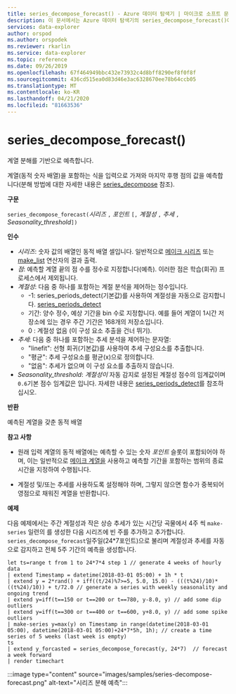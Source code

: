 ```yaml
---
title: series_decompose_forecast() - Azure 데이터 탐색기 | 마이크로 소프트 문서
description: 이 문서에서는 Azure 데이터 탐색기의 series_decompose_forecast()에 대해 설명합니다.
services: data-explorer
author: orspod
ms.author: orspodek
ms.reviewer: rkarlin
ms.service: data-explorer
ms.topic: reference
ms.date: 09/26/2019
ms.openlocfilehash: 67f464949bbc432e73932c4d8bff8290ef8f0f8f
ms.sourcegitcommit: 436cd515ea0d83d46e3ac6328670ee78b64ccb05
ms.translationtype: MT
ms.contentlocale: ko-KR
ms.lasthandoff: 04/21/2020
ms.locfileid: "81663536"
---
```

# <a name="series_decompose_forecast"></a>series_decompose_forecast()

계열 분해를 기반으로 예측합니다.

계열(동적 숫자 배열)을 포함하는 식을 입력으로 가져와 마지막 후행 점의 값을 예측합니다(분해 방법에 대한 자세한 내용은 [series_decompose](series-decomposefunction.md) 참조).
 
**구문**

`series_decompose_forecast(`*시리즈* `,` *포인트* `[,` *계절성* `,` *추세* `,` *Seasonality_threshold*`])`

**인수**

* *시리즈*: 숫자 값의 배열인 동적 배열 셀입니다. 일반적으로 [메이크 시리즈](make-seriesoperator.md) 또는 [make_list](makelist-aggfunction.md) 연산자의 결과 출력.
* *점*: 예측할 계열 끝의 점 수를 정수로 지정합니다(예측). 이러한 점은 학습(회귀) 프로세스에서 제외됩니다.
* *계절성*: 다음 중 하나를 포함하는 계절 분석을 제어하는 정수입니다.
    * -1: series_periods_detect(기본값)를 사용하여 계절성을 자동으로 감지합니다. [series_periods_detect](series-periods-detectfunction.md) 
    * 기간: 양수 정수, 예상 기간을 bin 수로 지정합니다. 예를 들어 계열이 1시간 저장소에 있는 경우 주간 기간은 168개의 저장소입니다.
    * 0 : 계절성 없음 (이 구성 요소 추출을 건너 뛰기).   
* *추세*: 다음 중 하나를 포함하는 추세 분석을 제어하는 문자열:
    * "linefit": 선형 회귀(기본값)를 사용하여 추세 구성요소를 추출합니다.    
    * "평균": 추세 구성요소를 평균(x)으로 정의합니다.
    * "없음": 추세가 없으며 이 구성 요소를 추출하지 않습니다.   
* *Seasonality_threshold*: *계절성이* 자동 감지로 설정된 계절성 점수의 임계값이며 `0.6`기본 점수 임계값은 입니다. 자세한 내용은 [series_periods_detect](series-periods-detectfunction.md)를 참조하십시오.

**반환**

 예측된 계열을 갖춘 동적 배열
  

**참고 사항**

* 원래 입력 계열의 동적 배열에는 예측할 수 있는 숫자 *포인트* 슬롯이 포함되어야 하며, 이는 일반적으로 [메이크 계열을](make-seriesoperator.md) 사용하고 예측할 기간을 포함하는 범위의 종료 시간을 지정하여 수행됩니다.
    
* 계절성 및/또는 추세를 사용하도록 설정해야 하며, 그렇지 않으면 함수가 중복되어 영점으로 채워진 계열을 반환합니다.

**예제**

다음 예제에서는 주간 계절성과 작은 상승 추세가 있는 시간당 곡물에서 4주 씩 `make-series` 일련의 를 생성한 다음 시리즈에 빈 주를 추가하고 추가합니다. `series_decompose_forecast`일주일(24*7포인트)으로 불리며 계절성과 추세를 자동으로 감지하고 전체 5주 기간의 예측을 생성합니다. 

```kusto
let ts=range t from 1 to 24*7*4 step 1 // generate 4 weeks of hourly data
| extend Timestamp = datetime(2018-03-01 05:00) + 1h * t 
| extend y = 2*rand() + iff((t/24)%7>=5, 5.0, 15.0) - (((t%24)/10)*((t%24)/10)) + t/72.0 // generate a series with weekly seasonality and ongoing trend
| extend y=iff(t==150 or t==200 or t==780, y-8.0, y) // add some dip outliers
| extend y=iff(t==300 or t==400 or t==600, y+8.0, y) // add some spike outliers
| make-series y=max(y) on Timestamp in range(datetime(2018-03-01 05:00), datetime(2018-03-01 05:00)+24*7*5h, 1h); // create a time series of 5 weeks (last week is empty)
ts 
| extend y_forcasted = series_decompose_forecast(y, 24*7)  // forecast a week forward
| render timechart 
```

:::image type="content" source="images/samples/series-decompose-forecast.png" alt-text="시리즈 분해 예측":::
